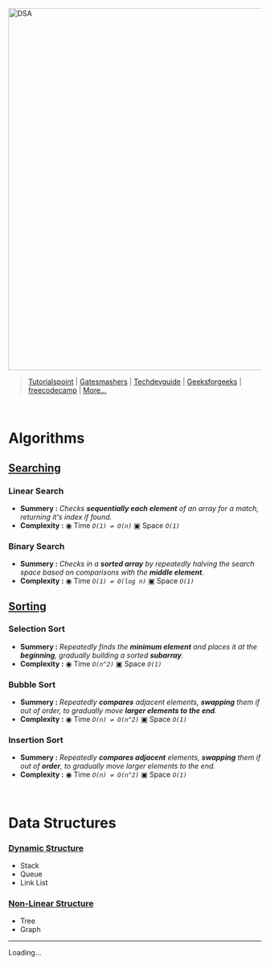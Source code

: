 <img src="https://media.geeksforgeeks.org/wp-content/cdn-uploads/20221017172544/Introduction-to-Data-Structures-and-Algorithms-DSA.png" alt="DSA" width="720" > <br>

> [Tutorialspoint](https://www.tutorialspoint.com/data_structures_algorithms/) | [Gatesmashers](https://youtube.com/playlist?list=PLxCzCOWd7aiHcmS4i14bI0VrMbZTUvlTa) | [Techdevguide](https://techdevguide.withgoogle.com/paths/data-structures-and-algorithms/) | [Geeksforgeeks](https://www.geeksforgeeks.org/top-algorithms-and-data-structures-for-competitive-programming/) | [freecodecamp](https://youtu.be/8hly31xKli0) | [More...](https://www.google.com/search?q=algorithms+and+data+structures)

<br>

# Algorithms

## [Searching](https://github.com/solimanhossain/data-structures-and-algorithms/tree/main/search)

### Linear Search

-   **Summery :** _Checks **sequentially each element** of an array for a match, returning it's index if found._
-   **Complexity :** ◉ Time _`O(1) ⇌ O(n)`_ ▣ Space _`O(1)`_

### Binary Search

-   **Summery :** _Checks in a **sorted array** by repeatedly halving the search space based on comparisons with the **middle element**._
-   **Complexity :** ◉ Time _`O(1) ⇌ O(log n)`_ ▣ Space _`O(1)`_

## [Sorting](https://github.com/solimanhossain/data-structures-and-algorithms/tree/main/sort)

### Selection Sort

-   **Summery :** _Repeatedly finds the **minimum element** and places it at the **beginning**, gradually building a sorted **subarray**._
-   **Complexity :** ◉ Time _`O(n^2)`_ ▣ Space _`O(1)`_

### Bubble Sort

-   **Summery :** _Repeatedly **compares** adjacent elements, **swapping** them if out of order, to gradually move **larger elements to the end**._
-   **Complexity :** ◉ Time _`O(n) ⇌ O(n^2)`_ ▣ Space _`O(1)`_

### Insertion Sort

-   **Summery :** _Repeatedly **compares adjacent** elements, **swapping** them if out of **order**, to gradually move larger elements to the end._
-   **Complexity :** ◉ Time _`O(n) ⇌ O(n^2)`_ ▣ Space _`O(1)`_

<br>

# Data Structures

### [Dynamic Structure](https://github.com/solimanhossain/data-structures-and-algorithms/tree/main/dynamic)

-   Stack
-   Queue
-   Link List

### [Non-Linear Structure](https://github.com/solimanhossain/data-structures-and-algorithms/tree/main/nonLinear)

-   Tree
-   Graph

---

Loading...
